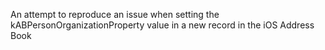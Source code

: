 

An attempt to reproduce an issue when setting the kABPersonOrganizationProperty value in a new record in the iOS Address Book

